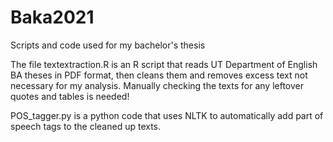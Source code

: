 # Baka2021
Scripts and code used for my bachelor's thesis

The file textextraction.R is an R script that reads UT Department of English BA theses in PDF format, then cleans them and removes excess text not necessary for my analysis.
Manually checking the texts for any leftover quotes and tables is needed!

POS_tagger.py is a python code that uses NLTK to automatically add part of speech tags to the cleaned up texts.
